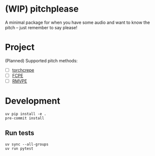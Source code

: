 # (WIP) pitchplease
A minimal package for when you have some audio and want to know the pitch – just remember to say please!

# Project

(Planned) Supported pitch methods:
- [ ] [torchcrepe](https://github.com/maxrmorrison/torchcrepe)
- [ ] [FCPE](https://github.com/CNChTu/FCPE)
- [ ] [RMVPE](https://github.com/Dream-High/RMVPE)

# Development 

```
uv pip install -e .
pre-commit install
```

## Run tests

```
uv sync --all-groups
uv run pytest
```
